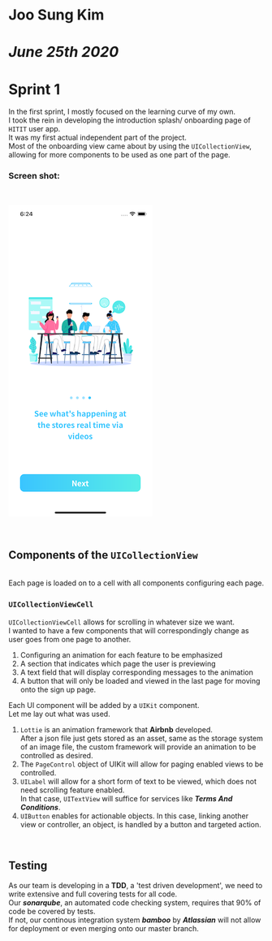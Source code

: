 # **Joo Sung Kim**
# *June 25th 2020*
# **Sprint 1**

In the first sprint, I mostly focused on the learning curve of my own. <br/>
I took the rein in developing the introduction splash/ onboarding page of `HITIT` user app. <br/>
It was my first actual independent part of the project. <br/>
Most of the onboarding view came about by using the `UICollectionView`, allowing for more components to be used as one part of the page.

### Screen shot:
<br/>

![image info](./intro_screenshot.png)

<br/>

## Components of the `UICollectionView`
<br/>
Each page is loaded on to a cell with all components configuring each page.
<br/>

### `UICollectionViewCell`

`UICollectionViewCell` allows for scrolling in whatever size we want. <br/>
I wanted to have a few components that will correspondingly change as user goes from one page to another.
1. Configuring an animation for each feature to be emphasized
2. A section that indicates which page the user is previewing
3. A text field that will display corresponding messages to the animation
4. A button that will only be loaded and viewed in the last page for moving onto the sign up page.

Each UI component will be added by a `UIKit` component. <br/>
Let me lay out what was used.
1. `Lottie` is an animation framework that **Airbnb** developed. <br/>
After a json file just gets stored as an asset, same as the storage system of an image file, the custom framework will provide an animation to be controlled as desired.
2. The `PageControl` object of UIKit will allow for paging enabled views to be controlled.
3. `UILabel` will allow for a short form of text to be viewed, which does not need scrolling feature enabled. <br/>
In that case, `UITextView` will suffice for services like ***Terms And Conditions***.
4. `UIButton` enables for actionable objects. In this case, linking another view or controller, an object, is handled by a button and targeted action.
<br/>

## Testing
As our team is developing in a **TDD**, a 'test driven development', we need to write extensive and full covering tests for all code. <br/>
Our ***sonarqube***, an automated code checking system, requires that 90% of code be covered by tests. <br/>
If not, our continous integration system ***bamboo*** by ***Atlassian*** will not allow for deployment or even merging onto our master branch.
